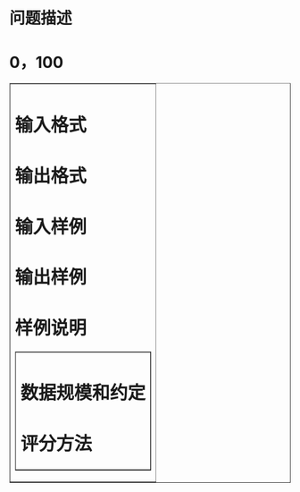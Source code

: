

# 问题描述



# 0，100


<table border="1">
<tbody>
<tr>
<td>

# 输入格式



# 输出格式



# 输入样例



# 输出样例



# 样例说明


<table border="1">
<tbody>
<tr>
<td>

# 数据规模和约定



# 评分方法


